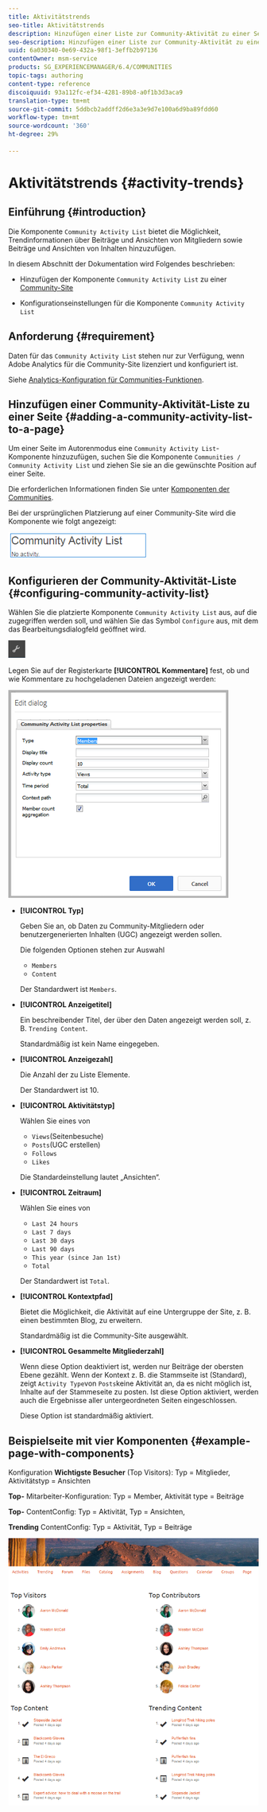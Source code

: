 ```yaml
---
title: Aktivitätstrends
seo-title: Aktivitätstrends
description: Hinzufügen einer Liste zur Community-Aktivität zu einer Seite
seo-description: Hinzufügen einer Liste zur Community-Aktivität zu einer Seite
uuid: 6a030340-0e69-432a-98f1-3effb2b97136
contentOwner: msm-service
products: SG_EXPERIENCEMANAGER/6.4/COMMUNITIES
topic-tags: authoring
content-type: reference
discoiquuid: 93a112fc-ef34-4281-89b8-a0f1b3d3aca9
translation-type: tm+mt
source-git-commit: 5ddbcb2addff2d6e3a3e9d7e100a6d9ba89fdd60
workflow-type: tm+mt
source-wordcount: '360'
ht-degree: 29%

---
```



# Aktivitätstrends {#activity-trends}

## Einführung {#introduction}

Die Komponente `Community Activity List` bietet die Möglichkeit, Trendinformationen über Beiträge und Ansichten von Mitgliedern sowie Beiträge und Ansichten von Inhalten hinzuzufügen.

In diesem Abschnitt der Dokumentation wird Folgendes beschrieben:

* Hinzufügen der Komponente `Community Activity List` zu einer [Community-Site](overview.md#community-sites)

* Konfigurationseinstellungen für die Komponente `Community Activity List`

## Anforderung {#requirement}

Daten für das `Community Activity List` stehen nur zur Verfügung, wenn Adobe Analytics für die Community-Site lizenziert und konfiguriert ist.

Siehe [Analytics-Konfiguration für Communities-Funktionen](analytics.md).

## Hinzufügen einer Community-Aktivität-Liste zu einer Seite {#adding-a-community-activity-list-to-a-page}

Um einer Seite im Autorenmodus eine `Community Activity List`-Komponente hinzuzufügen, suchen Sie die Komponente `Communities / Community Activity List` und ziehen Sie sie an die gewünschte Position auf einer Seite.

Die erforderlichen Informationen finden Sie unter [Komponenten der Communities](basics.md).

Bei der ursprünglichen Platzierung auf einer Community-Site wird die Komponente wie folgt angezeigt:

![chlimage_1-227](assets/chlimage_1-227.png)

## Konfigurieren der Community-Aktivität-Liste {#configuring-community-activity-list}

Wählen Sie die platzierte Komponente `Community Activity List` aus, auf die zugegriffen werden soll, und wählen Sie das Symbol `Configure` aus, mit dem das Bearbeitungsdialogfeld geöffnet wird.

![chlimage_1-228](assets/chlimage_1-228.png)

Legen Sie auf der Registerkarte **[!UICONTROL Kommentare]** fest, ob und wie Kommentare zu hochgeladenen Dateien angezeigt werden:

![chlimage_1-229](assets/chlimage_1-229.png)

* **[!UICONTROL Typ]**

   Geben Sie an, ob Daten zu Community-Mitgliedern oder benutzergenerierten Inhalten (UGC) angezeigt werden sollen.

   Die folgenden Optionen stehen zur Auswahl
   * `Members`
   * `Content`

   Der Standardwert ist `Members`.

* **[!UICONTROL Anzeigetitel]**

   Ein beschreibender Titel, der über den Daten angezeigt werden soll, z. B. `Trending Content`.

   Standardmäßig ist kein Name eingegeben.

* **[!UICONTROL Anzeigezahl]**

   Die Anzahl der zu Liste Elemente.

   Der Standardwert ist 10.

* **[!UICONTROL Aktivitätstyp]**

   Wählen Sie eines von
   * `Views`(Seitenbesuche)
   * `Posts`(UGC erstellen)
   * `Follows`
   * `Likes`

   Die Standardeinstellung lautet „Ansichten“.

* **[!UICONTROL Zeitraum]**

   Wählen Sie eines von
   * `Last 24 hours`
   * `Last 7 days`
   * `Last 30 days`
   * `Last 90 days`
   * `This year (since Jan 1st)`
   * `Total`

   Der Standardwert ist `Total`.

* **[!UICONTROL Kontextpfad]**

   Bietet die Möglichkeit, die Aktivität auf eine Untergruppe der Site, z. B. einen bestimmten Blog, zu erweitern.

   Standardmäßig ist die Community-Site ausgewählt.

* **[!UICONTROL Gesammelte Mitgliederzahl]**

   Wenn diese Option deaktiviert ist, werden nur Beiträge der obersten Ebene gezählt. Wenn der Kontext z. B. die Stammseite ist (Standard), zeigt `Activity Type`von `Posts`keine Aktivität an, da es nicht möglich ist, Inhalte auf der Stammeseite zu posten. Ist diese Option aktiviert, werden auch die Ergebnisse aller untergeordneten Seiten eingeschlossen.

   Diese Option ist standardmäßig aktiviert.

## Beispielseite mit vier Komponenten {#example-page-with-components}

Konfiguration **Wichtigste Besucher** (Top Visitors): Typ = Mitglieder, Aktivitätstyp = Ansichten

**Top-** Mitarbeiter-Konfiguration: Typ = Member, Aktivität type = Beiträge

**Top-** ContentConfig: Typ = Aktivität, Typ = Ansichten,

**Trending** ContentConfig: Typ = Aktivität, Typ = Beiträge

![chlimage_1-230](assets/chlimage_1-230.png)
